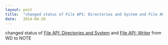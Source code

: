 ```yaml
---
layout: post
title:  "changed status of File API: Directories and System and File API: Writer from WD to NOTE"
date:   2014-04-28
---
```


changed status of <a href="http://www.w3.org/TR/file-system-api/">File API: Directories and System</a> and <a href="http://dret.typepad.com/dretblog/2010/04/html5-file-writer-api.html">File API: Writer</a> from WD to NOTE

